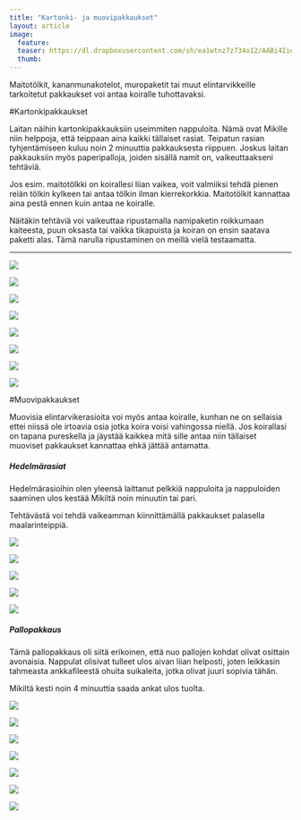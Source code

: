 ```yaml
---
title: "Kartonki- ja muovipakkaukset"
layout: article
image:
  feature:
  teaser: https://dl.dropboxusercontent.com/sh/ea1wtnz7z734o12/AABi4IiqN2uiTM9P_-Wmvt0_a/aktivointi/kartonkipakkaukset/DSC25797-245px.jpg
  thumb:
---
```


Maitotölkit, kananmunakotelot, muropaketit tai muut elintarvikkeille tarkoitetut pakkaukset voi antaa koiralle tuhottavaksi.

#Kartonkipakkaukset

Laitan näihin kartonkipakkauksiin useimmiten nappuloita. Nämä ovat Mikille niin helppoja, että teippaan aina kaikki tällaiset rasiat. Teipatun rasian tyhjentämiseen kuluu noin 2 minuuttia pakkauksesta riippuen. Joskus laitan pakkauksiin myös paperipalloja, joiden sisällä namit on, vaikeuttaakseni tehtäviä.

Jos esim. maitotölkki on koirallesi liian vaikea, voit valmiiksi tehdä pienen reiän tölkin kylkeen tai antaa tölkin ilman kierrekorkkia. Maitotölkit kannattaa aina pestä ennen kuin antaa ne koiralle. 

Näitäkin tehtäviä voi vaikeuttaa ripustamalla namipaketin roikkumaan kaiteesta, puun oksasta tai vaikka tikapuista ja koiran on ensin saatava paketti alas. Tämä narulla ripustaminen on meillä vielä testaamatta.

---

[![](https://dl.dropboxusercontent.com/sh/ea1wtnz7z734o12/AABY-YNPoiV-kKZ1lABfZTWpa/aktivointi/kartonkipakkaukset/DSC25797-800px.jpg)](https://dl.dropboxusercontent.com/sh/ea1wtnz7z734o12/AAD97IkJ3CmBtNAIAGf7ejz0a/aktivointi/kartonkipakkaukset/DSC25797.jpg)

[![](https://dl.dropboxusercontent.com/sh/ea1wtnz7z734o12/AABSYMpQwDgdI8cWDH4HEjCba/aktivointi/kartonkipakkaukset/DSC32143-800px.jpg)](https://dl.dropboxusercontent.com/sh/ea1wtnz7z734o12/AAAVQepLXtlKBEzFydMZmbRDa/aktivointi/kartonkipakkaukset/DSC32143.jpg)

[![](https://dl.dropboxusercontent.com/sh/ea1wtnz7z734o12/AADWN262J5QZOFtEOse9Wd_Na/aktivointi/kartonkipakkaukset/DS04409-800px.jpg)](https://dl.dropboxusercontent.com/sh/ea1wtnz7z734o12/AACPE02YXnYilpGSVwTPgnpza/aktivointi/kartonkipakkaukset/DS04409.jpg)

[![](https://dl.dropboxusercontent.com/sh/ea1wtnz7z734o12/AAC0RwZNgimKobSHF_jfMmawa/aktivointi/kartonkipakkaukset/DS04438-800px.jpg)](https://dl.dropboxusercontent.com/sh/ea1wtnz7z734o12/AAA9es0G8HdT66nwhzYaU-Rma/aktivointi/kartonkipakkaukset/DS04438.jpg)

[![](https://dl.dropboxusercontent.com/sh/ea1wtnz7z734o12/AABs4t-S8We3IrSQYAVg91wha/aktivointi/kartonkipakkaukset/DSC33827-800px.jpg)](https://dl.dropboxusercontent.com/sh/ea1wtnz7z734o12/AAC6U3xIL_aIwkR6pFnXxUeQa/aktivointi/kartonkipakkaukset/DSC33827.jpg)

[![](https://dl.dropboxusercontent.com/sh/ea1wtnz7z734o12/AAAuSzjvx5TSGAtuVH86a0_Sa/aktivointi/kartonkipakkaukset/DSC56453-800px.jpg)](https://dl.dropboxusercontent.com/sh/ea1wtnz7z734o12/AADkWmREB6weO08F6Y1MF3GYa/aktivointi/kartonkipakkaukset/DSC56453.jpg)

[![](https://dl.dropboxusercontent.com/sh/ea1wtnz7z734o12/AACnVjEHWFjR5tp1VA7-qQTSa/aktivointi/kartonkipakkaukset/DSC56545-800px.jpg)](https://dl.dropboxusercontent.com/sh/ea1wtnz7z734o12/AACQfZV729wC9_OafzbW8KCca/aktivointi/kartonkipakkaukset/DSC56545.jpg)

[![](https://dl.dropboxusercontent.com/sh/ea1wtnz7z734o12/AABkH_kSPKySlKtnkKym8Gr-a/aktivointi/kartonkipakkaukset/DSC57932-800px.jpg)](https://dl.dropboxusercontent.com/sh/ea1wtnz7z734o12/AAC3kdwHCBglbc3u_rW6yWV0a/aktivointi/kartonkipakkaukset/DSC57932.jpg)

#Muovipakkaukset

Muovisia elintarvikerasioita voi myös antaa koiralle, kunhan ne on sellaisia ettei niissä ole irtoavia osia jotka koira voisi vahingossa niellä. Jos koirallasi on tapana pureskella ja jäystää kaikkea mitä sille antaa niin tällaiset muoviset pakkaukset kannattaa ehkä jättää antamatta.

##### Hedelmärasiat

Hedelmärasioihin olen yleensä laittanut pelkkiä nappuloita ja nappuloiden saaminen ulos kestää Mikiltä noin minuutin tai pari.

Tehtävästä voi tehdä vaikeamman kiinnittämällä pakkaukset palasella maalarinteippiä.

[![](https://dl.dropboxusercontent.com/sh/ea1wtnz7z734o12/AACZoly8de36VSEy1Av2W3oUa/aktivointi/muovipakkaukset/DS36399-800px.jpg)](https://dl.dropboxusercontent.com/sh/ea1wtnz7z734o12/AAB5s9zEfpdK6acze0r-lrCza/aktivointi/muovipakkaukset/DS36399.jpg)

[![](https://dl.dropboxusercontent.com/sh/ea1wtnz7z734o12/AAD7VyfHOYzaiMGo2u1VMQgxa/aktivointi/muovipakkaukset/DS36397-800px.jpg)](https://dl.dropboxusercontent.com/sh/ea1wtnz7z734o12/AAD3aEmH-QixYeYPOj2-uTAKa/aktivointi/muovipakkaukset/DS36397.jpg)

[![](https://dl.dropboxusercontent.com/sh/ea1wtnz7z734o12/AACbcPUcenUcbuT-0mOA_QrQa/aktivointi/muovipakkaukset/DS36405-800px.jpg)](https://dl.dropboxusercontent.com/sh/ea1wtnz7z734o12/AAARMcd4SRSmueuIu8kVsJYJa/aktivointi/muovipakkaukset/DS36405.jpg)

[![](https://dl.dropboxusercontent.com/sh/ea1wtnz7z734o12/AAB-b13MaZxoIMLEiYY0xgAYa/aktivointi/muovipakkaukset/DS36413-800px.jpg)](https://dl.dropboxusercontent.com/sh/ea1wtnz7z734o12/AADKwj5f6-FgkL1LXQTVmEg9a/aktivointi/muovipakkaukset/DS36413.jpg)

[![](https://dl.dropboxusercontent.com/sh/ea1wtnz7z734o12/AAAqSrGcB-NsJcyHkY8V4SPRa/aktivointi/muovipakkaukset/DS36463-800px.jpg)](https://dl.dropboxusercontent.com/sh/ea1wtnz7z734o12/AAAlBdRc1lggT4x-xLjKbrGEa/aktivointi/muovipakkaukset/DS36463.jpg)

##### Pallopakkaus

Tämä pallopakkaus oli siitä erikoinen, että nuo pallojen kohdat olivat osittain avonaisia. Nappulat olisivat tulleet ulos aivan liian helposti, joten leikkasin tahmeasta ankkafileestä ohuita suikaleita, jotka olivat juuri sopivia tähän.

Mikiltä kesti noin 4 minuuttia saada ankat ulos tuolta.

[![](https://dl.dropboxusercontent.com/sh/ea1wtnz7z734o12/AAACRZIPJ7dtCTzuoPSQN-Spa/aktivointi/muovipakkaukset/DS21987-800px.jpg)](https://dl.dropboxusercontent.com/sh/ea1wtnz7z734o12/AAATIBfcBT6wbi2jXFhX0NaJa/aktivointi/muovipakkaukset/DS21987.jpg)

[![](https://dl.dropboxusercontent.com/sh/ea1wtnz7z734o12/AACZYthyVXGMxp4eW_yHRMVUa/aktivointi/muovipakkaukset/DS22003-800px.jpg)](https://dl.dropboxusercontent.com/sh/ea1wtnz7z734o12/AAB-2EDvbwnGjqFq4pQJA1VMa/aktivointi/muovipakkaukset/DS22003.jpg)

[![](https://dl.dropboxusercontent.com/sh/ea1wtnz7z734o12/AACegc_j3l8YCbhExaRsns5aa/aktivointi/muovipakkaukset/DS22062-800px.jpg)](https://dl.dropboxusercontent.com/sh/ea1wtnz7z734o12/AADrhjBTM3XINpA4Y6Cbp_XLa/aktivointi/muovipakkaukset/DS22062.jpg)

[![](https://dl.dropboxusercontent.com/sh/ea1wtnz7z734o12/AAD8UH6KiEWNcVSfmRr_eI4wa/aktivointi/muovipakkaukset/DS22068-800px.jpg)](https://dl.dropboxusercontent.com/sh/ea1wtnz7z734o12/AAB00hKUHNQxz3x4lw-Xz-Mma/aktivointi/muovipakkaukset/DS22068.jpg)

[![](https://dl.dropboxusercontent.com/sh/ea1wtnz7z734o12/AAD_8PRvqoK91jWbmn83z1Rta/aktivointi/muovipakkaukset/DS22150-800px.jpg)](https://dl.dropboxusercontent.com/sh/ea1wtnz7z734o12/AACy_ZHiR2BQ5_XlIdB_RflGa/aktivointi/muovipakkaukset/DS22150.jpg)

[![](https://dl.dropboxusercontent.com/sh/ea1wtnz7z734o12/AADLnuzgUtDu640z5RLWzRbka/aktivointi/muovipakkaukset/DS22171-800px.jpg)](https://dl.dropboxusercontent.com/sh/ea1wtnz7z734o12/AACPutormVE5PM47FqOpnGxCa/aktivointi/muovipakkaukset/DS22171.jpg)

[![](https://dl.dropboxusercontent.com/sh/ea1wtnz7z734o12/AABD4ubRYctP_6ev9YXaCbfJa/aktivointi/muovipakkaukset/DS22184-800px.jpg)](https://dl.dropboxusercontent.com/sh/ea1wtnz7z734o12/AADK_WUo27-YHl7gChXulpEpa/aktivointi/muovipakkaukset/DS22184.jpg)

